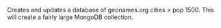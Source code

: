 Creates and updates a database of geonames.org cities > pop 1500. This will create a fairly large MongoDB collection.
